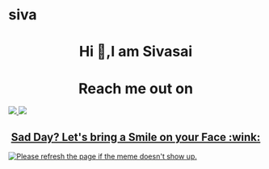 # siva
<h1 align="center">Hi 👋,I am Sivasai</h1></center>
<p align="center">
<h1 align="center">Reach me out on</h1>
<a href="https://linkedin.com/in/sivasai9398s">
<img src="https://img.shields.io/badge/linked-in-blue">
<img src="https://github-readme-stats.vercel.app/api?username=sivasai9398&theme=radical">
<h2 align="center">Sad Day? Let's bring a Smile on your Face :wink:</h2>
<img src='https://random-memer.herokuapp.com/' title="Meme" alt="Please refresh the page if the meme doesn't show up."></p>

